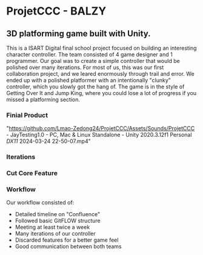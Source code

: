 # ProjetCCC - BALZY

## 3D platforming game built with Unity. 

This is a ISART Digital final school project focused on building an interesting character controller. The team consisted of 4 game designer and 1 programmer. 
Our goal was to create a simple controller that would be polished over many iterations. For most of us, this was our first collaboration project, and we leared enormously through trail and error.
We ended up with a polished platformer with an intentionally "clunky" controller, which you slowly got the hang of.
The game is in the style of Getting Over It and Jump King, where you could lose a lot of progress if you missed a platforming section. 


<!-- https://github.com/Lmao-Zedong24/ProjetCCC/assets/ -->
### Finial Product
"https://github.com/Lmao-Zedong24/ProjetCCC/Assets/Sounds/ProjetCCC - JayTesting1.0 - PC, Mac & Linux Standalone - Unity 2020.3.12f1 Personal _DX11_ 2024-03-24 22-50-07.mp4"


### Iterations 


### Cut Core Feature


### Workflow
Our workflow consisted of:
* Detailed timeline on "Confluence"
* Followed basic GitFLOW structure
* Meeting at least twice a week
* Many iterations of our controller
* Discarded features for a better game feel
* Good communication between both teams

